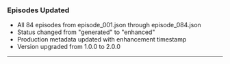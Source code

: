 ### Episodes Updated

- All 84 episodes from episode_001.json through episode_084.json
- Status changed from "generated" to "enhanced"
- Production metadata updated with enhancement timestamp
- Version upgraded from 1.0.0 to 2.0.0

---
